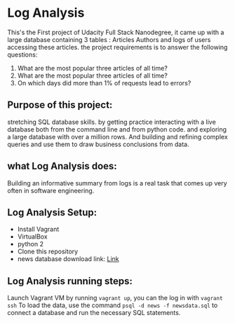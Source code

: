 # Log Analysis
This's the First project of Udacity Full Stack Nanodegree, it came up with a large database containing 3 tables : Articles Authors and logs of users accessing these articles. the project requirements is to answer the following questions:
1. What are the most popular three articles of all time?
2. What are the most popular three articles of all time?
3. On which days did more than 1% of requests lead to errors?

## Purpose of this project:
stretching SQL database skills. by getting practice interacting with a live database both from the command line and from python code. and exploring a large database with over a million rows. And building and refining complex queries and use them to draw business conclusions from data.
## what Log Analysis does:
Building an informative summary from logs is a real task that comes up very often in software engineering.

## Log Analysis Setup:
- Install Vagrant
- VirtualBox
- python 2
- Clone this repository
- news database download link: [Link](https://d17h27t6h515a5.cloudfront.net/topher/2016/August/57b5f748_newsdata/newsdata.zip)

## Log Analysis running steps:
Launch Vagrant VM by running `vagrant up`, you can the log in with `vagrant ssh`
To load the data, use the command `psql -d news -f newsdata.sql` to connect a database and run the necessary SQL statements.
